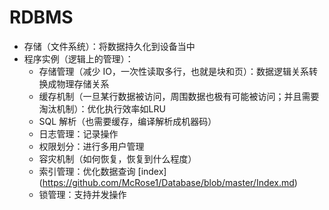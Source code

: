 # RDBMS
- 存储（文件系统）：将数据持久化到设备当中
- 程序实例（逻辑上的管理）：
  - 存储管理（减少 IO，一次性读取多行，也就是块和页）：数据逻辑关系转换成物理存储关系
  - 缓存机制（一旦某行数据被访问，周围数据也极有可能被访问；并且需要淘汰机制）：优化执行效率如LRU
  - SQL 解析（也需要缓存，编译解析成机器码）
  - 日志管理：记录操作
  - 权限划分：进行多用户管理
  - 容灾机制（如何恢复，恢复到什么程度）
  - 索引管理：优化数据查询 [index] (https://github.com/McRose1/Database/blob/master/Index.md)
  - 锁管理：支持并发操作
